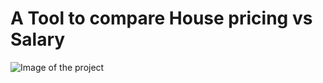 # A Tool to compare House pricing vs Salary
![Image of the project](https://github.com/bpallares/umsl-hackaton/blob/master/src/img/img1.png)
